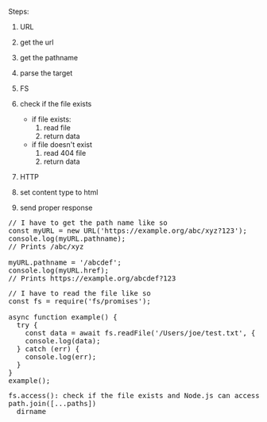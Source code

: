 Steps:

1. URL
1. get the url
1. get the pathname
1. parse the target
1. FS
1. check if the file exists


    - if file exists:
      1. read file
      2. return data
    - if file doesn't exist
      1. read 404 file
      2. return data

3. HTTP
1. set content type to html
1. send proper response

<pre>
// I have to get the path name like so
const myURL = new URL('https://example.org/abc/xyz?123');
console.log(myURL.pathname);
// Prints /abc/xyz

myURL.pathname = '/abcdef';
console.log(myURL.href);
// Prints https://example.org/abcdef?123
</pre>

<pre>
// I have to read the file like so
const fs = require('fs/promises');

async function example() {
  try {
    const data = await fs.readFile('/Users/joe/test.txt', { encoding: 'utf8' });
    console.log(data);
  } catch (err) {
    console.log(err);
  }
}
example();
</pre>

<pre>
fs.access(): check if the file exists and Node.js can access it with its permissions
path.join([...paths])
__dirname
</pre>
